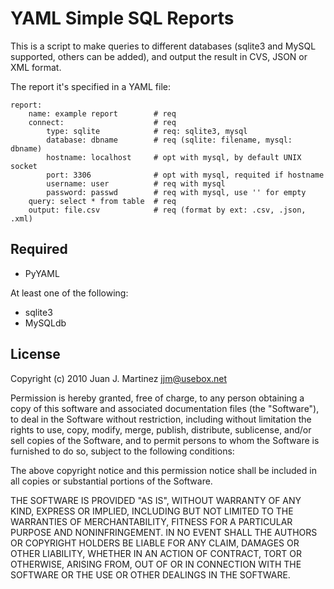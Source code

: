 YAML Simple SQL Reports
=======================

This is a script to make queries to different databases (sqlite3 and MySQL
supported, others can be added), and output the result in CVS, JSON or XML
format.

The report it's specified in a YAML file:

	report:
		name: example report		# req
		connect:					# req
			type: sqlite			# req: sqlite3, mysql
			database: dbname		# req (sqlite: filename, mysql: dbname)
			hostname: localhost 	# opt with mysql, by default UNIX socket
			port: 3306				# opt with mysql, requited if hostname
			username: user			# req with mysql
			password: passwd		# req with mysql, use '' for empty
		query: select * from table	# req
		output: file.csv			# req (format by ext: .csv, .json, .xml)

Required
--------

 - PyYAML

At least one of the following:

 - sqlite3
 - MySQLdb

License
-------

 Copyright (c) 2010 Juan J. Martinez <jjm@usebox.net>

 Permission is hereby granted, free of charge, to any person obtaining a copy
 of this software and associated documentation files (the "Software"), to deal
 in the Software without restriction, including without limitation the rights
 to use, copy, modify, merge, publish, distribute, sublicense, and/or sell
 copies of the Software, and to permit persons to whom the Software is
 furnished to do so, subject to the following conditions:

 The above copyright notice and this permission notice shall be included in
 all copies or substantial portions of the Software.

 THE SOFTWARE IS PROVIDED "AS IS", WITHOUT WARRANTY OF ANY KIND, EXPRESS OR
 IMPLIED, INCLUDING BUT NOT LIMITED TO THE WARRANTIES OF MERCHANTABILITY,
 FITNESS FOR A PARTICULAR PURPOSE AND NONINFRINGEMENT. IN NO EVENT SHALL THE
 AUTHORS OR COPYRIGHT HOLDERS BE LIABLE FOR ANY CLAIM, DAMAGES OR OTHER
 LIABILITY, WHETHER IN AN ACTION OF CONTRACT, TORT OR OTHERWISE, ARISING FROM,
 OUT OF OR IN CONNECTION WITH THE SOFTWARE OR THE USE OR OTHER DEALINGS IN
 THE SOFTWARE.

